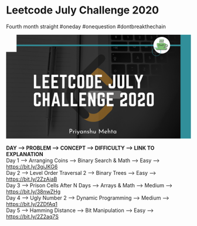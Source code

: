 # Leetcode July Challenge 2020
Fourth month straight #oneday #onequestion #dontbreakthechain

![](img.png)

**DAY -->  PROBLEM  -->  CONCEPT -->  DIFFICULTY   -->  LINK TO EXPLANATION** <br/>
Day 1 --> Arranging Coins --> Binary Search & Math  --> Easy --> https://bit.ly/3giJKG6 <br/>
Day 2 --> Level Order Traversal 2 --> Binary Trees --> Easy --> https://bit.ly/2ZzAiaB <br/>
Day 3 --> Prison Cells After N Days --> Arrays & Math --> Medium --> https://bit.ly/38nwZHg <br/>
Day 4 --> Ugly Number 2 --> Dynamic Programming --> Medium --> https://bit.ly/2ZDfAq1 <br/>
Day 5 --> Hamming Distance --> Bit Manipulation --> Easy --> https://bit.ly/2Z2aq7S <br/>
